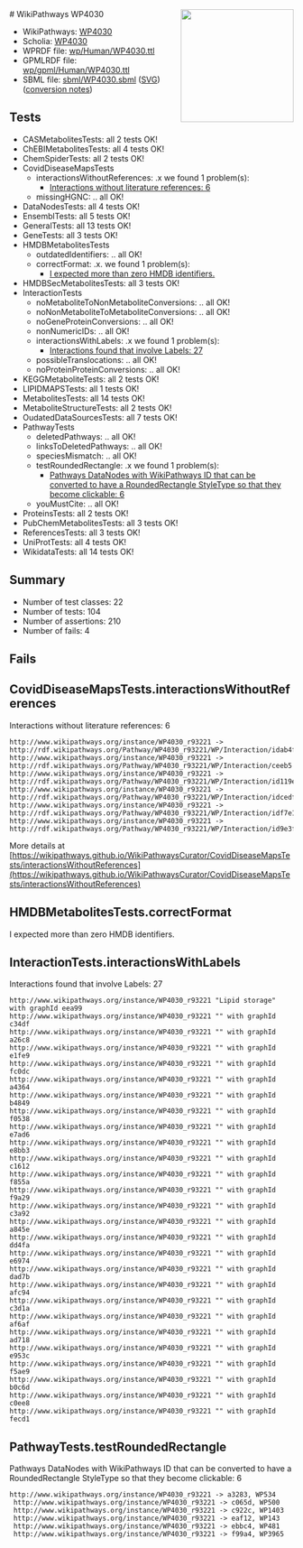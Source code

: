 <img style="float: right; width: 200px" src="../logo.png" />
# WikiPathways WP4030

* WikiPathways: [WP4030](https://identifiers.org/wikipathways:WP4030)
* Scholia: [WP4030](https://scholia.toolforge.org/wikipathways/WP4030)
* WPRDF file: [wp/Human/WP4030.ttl](../wp/Human/WP4030.ttl)
* GPMLRDF file: [wp/gpml/Human/WP4030.ttl](../wp/gpml/Human/WP4030.ttl)
* SBML file: [sbml/WP4030.sbml](../sbml/WP4030.sbml) ([SVG](../sbml/WP4030.svg)) ([conversion notes](../sbml/WP4030.txt))

## Tests
* CASMetabolitesTests: all 2 tests OK!
* ChEBIMetabolitesTests: all 4 tests OK!
* ChemSpiderTests: all 2 tests OK!
* CovidDiseaseMapsTests
    * interactionsWithoutReferences: .x we found 1 problem(s):
        * [Interactions without literature references: 6](#2e295934)
    * missingHGNC: .. all OK!
* DataNodesTests: all 4 tests OK!
* EnsemblTests: all 5 tests OK!
* GeneralTests: all 13 tests OK!
* GeneTests: all 3 tests OK!
* HMDBMetabolitesTests
    * outdatedIdentifiers: .. all OK!
    * correctFormat: .x. we found 1 problem(s):
        * [I expected more than zero HMDB identifiers.](#ad154c1e)
* HMDBSecMetabolitesTests: all 3 tests OK!
* InteractionTests
    * noMetaboliteToNonMetaboliteConversions: .. all OK!
    * noNonMetaboliteToMetaboliteConversions: .. all OK!
    * noGeneProteinConversions: .. all OK!
    * nonNumericIDs: .. all OK!
    * interactionsWithLabels: .x we found 1 problem(s):
        * [Interactions found that involve Labels: 27](#fe97a8de)
    * possibleTranslocations: .. all OK!
    * noProteinProteinConversions: .. all OK!
* KEGGMetaboliteTests: all 2 tests OK!
* LIPIDMAPSTests: all 1 tests OK!
* MetabolitesTests: all 14 tests OK!
* MetaboliteStructureTests: all 2 tests OK!
* OudatedDataSourcesTests: all 7 tests OK!
* PathwayTests
    * deletedPathways: .. all OK!
    * linksToDeletedPathways: .. all OK!
    * speciesMismatch: .. all OK!
    * testRoundedRectangle: .x we found 1 problem(s):
        * [Pathways DataNodes with WikiPathways ID that can be converted to have a RoundedRectangle StyleType so that they become clickable: 6](#9fbad3d0)
    * youMustCite: .. all OK!
* ProteinsTests: all 2 tests OK!
* PubChemMetabolitesTests: all 3 tests OK!
* ReferencesTests: all 3 tests OK!
* UniProtTests: all 4 tests OK!
* WikidataTests: all 14 tests OK!


## Summary

* Number of test classes: 22
* Number of tests: 104
* Number of assertions: 210
* Number of fails: 4

## Fails

<a name="2e295934" />

## CovidDiseaseMapsTests.interactionsWithoutReferences

Interactions without literature references: 6
```
http://www.wikipathways.org/instance/WP4030_r93221 -> http://rdf.wikipathways.org/Pathway/WP4030_r93221/WP/Interaction/idab4ff2
http://www.wikipathways.org/instance/WP4030_r93221 -> http://rdf.wikipathways.org/Pathway/WP4030_r93221/WP/Interaction/ceeb5
http://www.wikipathways.org/instance/WP4030_r93221 -> http://rdf.wikipathways.org/Pathway/WP4030_r93221/WP/Interaction/id119e49a9
http://www.wikipathways.org/instance/WP4030_r93221 -> http://rdf.wikipathways.org/Pathway/WP4030_r93221/WP/Interaction/idcedf57bb
http://www.wikipathways.org/instance/WP4030_r93221 -> http://rdf.wikipathways.org/Pathway/WP4030_r93221/WP/Interaction/idf7e18c7b
http://www.wikipathways.org/instance/WP4030_r93221 -> http://rdf.wikipathways.org/Pathway/WP4030_r93221/WP/Interaction/id9e3f2eff
```

More details at [https://wikipathways.github.io/WikiPathwaysCurator/CovidDiseaseMapsTests/interactionsWithoutReferences](https://wikipathways.github.io/WikiPathwaysCurator/CovidDiseaseMapsTests/interactionsWithoutReferences)

<a name="ad154c1e" />

## HMDBMetabolitesTests.correctFormat

I expected more than zero HMDB identifiers.
<a name="fe97a8de" />

## InteractionTests.interactionsWithLabels

Interactions found that involve Labels: 27
```
http://www.wikipathways.org/instance/WP4030_r93221 "Lipid storage" with graphId eea99
http://www.wikipathways.org/instance/WP4030_r93221 "" with graphId c34df
http://www.wikipathways.org/instance/WP4030_r93221 "" with graphId a26c8
http://www.wikipathways.org/instance/WP4030_r93221 "" with graphId e1fe9
http://www.wikipathways.org/instance/WP4030_r93221 "" with graphId fc0dc
http://www.wikipathways.org/instance/WP4030_r93221 "" with graphId a4364
http://www.wikipathways.org/instance/WP4030_r93221 "" with graphId b4849
http://www.wikipathways.org/instance/WP4030_r93221 "" with graphId f0538
http://www.wikipathways.org/instance/WP4030_r93221 "" with graphId e7ad6
http://www.wikipathways.org/instance/WP4030_r93221 "" with graphId e8bb3
http://www.wikipathways.org/instance/WP4030_r93221 "" with graphId c1612
http://www.wikipathways.org/instance/WP4030_r93221 "" with graphId f855a
http://www.wikipathways.org/instance/WP4030_r93221 "" with graphId f9a29
http://www.wikipathways.org/instance/WP4030_r93221 "" with graphId c3a92
http://www.wikipathways.org/instance/WP4030_r93221 "" with graphId a845e
http://www.wikipathways.org/instance/WP4030_r93221 "" with graphId dd4fa
http://www.wikipathways.org/instance/WP4030_r93221 "" with graphId e6974
http://www.wikipathways.org/instance/WP4030_r93221 "" with graphId dad7b
http://www.wikipathways.org/instance/WP4030_r93221 "" with graphId afc94
http://www.wikipathways.org/instance/WP4030_r93221 "" with graphId c3d1a
http://www.wikipathways.org/instance/WP4030_r93221 "" with graphId af6af
http://www.wikipathways.org/instance/WP4030_r93221 "" with graphId ad718
http://www.wikipathways.org/instance/WP4030_r93221 "" with graphId e953c
http://www.wikipathways.org/instance/WP4030_r93221 "" with graphId f5ae9
http://www.wikipathways.org/instance/WP4030_r93221 "" with graphId b0c6d
http://www.wikipathways.org/instance/WP4030_r93221 "" with graphId c0ee8
http://www.wikipathways.org/instance/WP4030_r93221 "" with graphId fecd1
```

<a name="9fbad3d0" />

## PathwayTests.testRoundedRectangle

Pathways DataNodes with WikiPathways ID that can be converted to have a RoundedRectangle StyleType so that they become clickable: 6
```
http://www.wikipathways.org/instance/WP4030_r93221 -> a3283, WP534
 http://www.wikipathways.org/instance/WP4030_r93221 -> c065d, WP500
 http://www.wikipathways.org/instance/WP4030_r93221 -> c922c, WP1403
 http://www.wikipathways.org/instance/WP4030_r93221 -> eaf12, WP143
 http://www.wikipathways.org/instance/WP4030_r93221 -> ebbc4, WP481
 http://www.wikipathways.org/instance/WP4030_r93221 -> f99a4, WP3965
 ```

